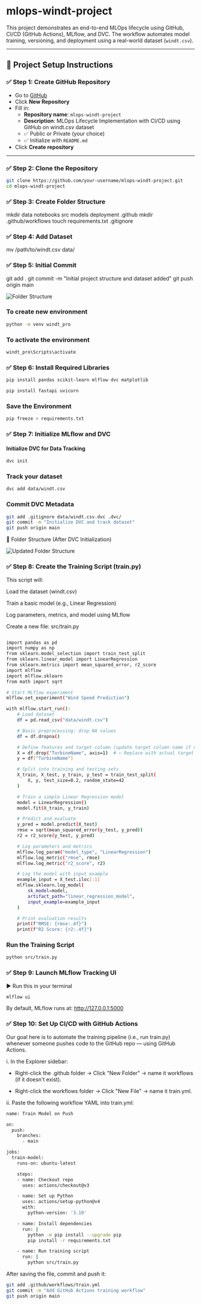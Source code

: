# mlops-windt-project

This project demonstrates an end-to-end MLOps lifecycle using GitHub, CI/CD (GitHub Actions), MLflow, and DVC. The workflow automates model training, versioning, and deployment using a real-world dataset (`windt.csv`).

---

## 🚀 Project Setup Instructions

### ✅ Step 1: Create GitHub Repository

- Go to [GitHub](https://github.com)
- Click **New Repository**
- Fill in:
  - **Repository name**: `mlops-windt-project`
  - **Description**: MLOps Lifecycle Implementation with CI/CD using GitHub on windt.csv dataset
  - ✅ Public or Private (your choice)
  - ✅ Initialize with `README.md`
- Click **Create repository**

---

### ✅ Step 2: Clone the Repository

```bash
git clone https://github.com/your-username/mlops-windt-project.git
cd mlops-windt-project
```

### ✅ Step 3: Create Folder Structure
mkdir data notebooks src models deployment .github
mkdir .github/workflows
touch requirements.txt .gitignore

### ✅ Step 4: Add Dataset
mv /path/to/windt.csv data/

### ✅ Step 5: Initial Commit
git add .
git commit -m "Initial project structure and dataset added"
git push origin main

![Folder Structure](images/Folder_Structure.png)

### To create new environment
```bash
python -m venv windt_pro
```

### To activate the environment
```bash
windt_pro\Scripts\activate
```


### ✅ Step 6: Install Required Libraries

```bash
pip install pandas scikit-learn mlflow dvc matplotlib
```

``` bash
pip install fastapi uvicorn
```
### Save the Environment
```bash
pip freeze > requirements.txt
```

### ✅ Step 7: Initialize MLflow and DVC

#### Initialize DVC for Data Tracking

 ``` bash
dvc init
```
### Track your dataset
``` bash
dvc add data/windt.csv
```


### Commit DVC Metadata

``` bash
git add .gitignore data/windt.csv.dvc .dvc/
git commit -m "Initialize DVC and track dataset"
git push origin main
```


📁 Folder Structure (After DVC Initialization)


![Updated Folder Structure](images/Folder_Structure_2.png)

### ✅ Step 8: Create the Training Script (train.py)
This script will:

Load the dataset (windt.csv)

Train a basic model (e.g., Linear Regression)

Log parameters, metrics, and model using MLflow


Create a new file:
src/train.py

``` bash 

import pandas as pd
import numpy as np
from sklearn.model_selection import train_test_split
from sklearn.linear_model import LinearRegression
from sklearn.metrics import mean_squared_error, r2_score
import mlflow
import mlflow.sklearn
from math import sqrt

# Start MLflow experiment
mlflow.set_experiment("Wind Speed Prediction")

with mlflow.start_run():
    # Load dataset
    df = pd.read_csv("data/windt.csv")

    # Basic preprocessing: drop NA values
    df = df.dropna()

    # Define features and target column (update target column name if needed)
    X = df.drop("TurbineName", axis=1)  # ← Replace with actual target column if different
    y = df["TurbineName"]

    # Split into training and testing sets
    X_train, X_test, y_train, y_test = train_test_split(
        X, y, test_size=0.2, random_state=42
    )

    # Train a simple Linear Regression model
    model = LinearRegression()
    model.fit(X_train, y_train)

    # Predict and evaluate
    y_pred = model.predict(X_test)
    rmse = sqrt(mean_squared_error(y_test, y_pred))
    r2 = r2_score(y_test, y_pred)

    # Log parameters and metrics
    mlflow.log_param("model_type", "LinearRegression")
    mlflow.log_metric("rmse", rmse)
    mlflow.log_metric("r2_score", r2)

    # Log the model with input example
    example_input = X_test.iloc[:1]
    mlflow.sklearn.log_model(
        sk_model=model,
        artifact_path="linear_regression_model",
        input_example=example_input
    )

    # Print evaluation results
    print(f"RMSE: {rmse:.4f}")
    print(f"R2 Score: {r2:.4f}")


```

### Run the Training Script
``` bash
python src/train.py
```

### ✅ Step 9: Launch MLflow Tracking UI

▶️ Run this in your terminal 

``` bash
mlflow ui
```

By default, MLflow runs at:
http://127.0.0.1:5000



### ✅ Step 10: Set Up CI/CD with GitHub Actions

Our goal here is to automate the training pipeline (i.e., run train.py) whenever someone pushes code to the GitHub repo — using GitHub Actions.

i. In the Explorer sidebar:

* Right-click the .github folder → Click "New Folder" → name it workflows (if it doesn't exist).

* Right-click the workflows folder → Click "New File" → name it train.yml.

ii. Paste the following workflow YAML into train.yml:

``` bash
name: Train Model on Push

on:
  push:
    branches:
      - main

jobs:
  train-model:
    runs-on: ubuntu-latest

    steps:
    - name: Checkout repo
      uses: actions/checkout@v3

    - name: Set up Python
      uses: actions/setup-python@v4
      with:
        python-version: '3.10'

    - name: Install dependencies
      run: |
        python -m pip install --upgrade pip
        pip install -r requirements.txt

    - name: Run training script
      run: |
        python src/train.py


```

After saving the file, commit and push it:

``` bash
git add .github/workflows/train.yml
git commit -m "Add GitHub Actions training workflow"
git push origin main
```